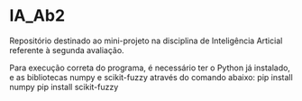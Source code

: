 # IA_Ab2
Repositório destinado ao mini-projeto na disciplina de Inteligência Articial referente à segunda avaliação.

Para execução correta do programa, é necessário ter o Python já instalado, e as bibliotecas numpy e scikit-fuzzy através do comando abaixo:
pip install numpy
pip install scikit-fuzzy
